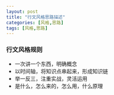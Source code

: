 ```yaml
---
layout: post
title: "行文风格思路描述"
categories: [风格,思路]
tags: [风格,思路]
---
```




### 行文风格规则

+ 一次讲一个东西，明确概念
+ 以时间轴，将知识点串起来，形成知识链
+ 举一反三，注重实战，灵活运用
+ 是什么，怎么来的，怎么用，什么原理